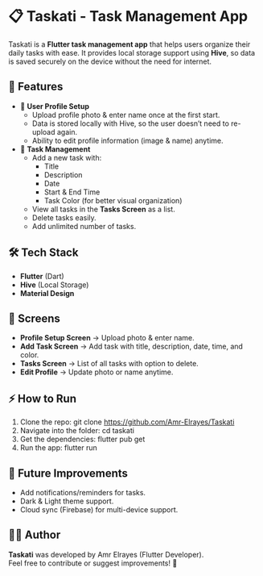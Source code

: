 # 📋 Taskati - Task Management App
Taskati is a **Flutter task management app** that helps users organize their daily tasks with ease. It provides local storage support using **Hive**, so data is saved securely on the device without the need for internet.

## 🚀 Features
- 👤 **User Profile Setup**
  - Upload profile photo & enter name once at the first start.
  - Data is stored locally with Hive, so the user doesn’t need to re-upload again.
  - Ability to edit profile information (image & name) anytime.
- 📝 **Task Management**
  - Add a new task with:
    - Title  
    - Description  
    - Date  
    - Start & End Time  
    - Task Color (for better visual organization)
  - View all tasks in the **Tasks Screen** as a list.
  - Delete tasks easily.
  - Add unlimited number of tasks.

## 🛠️ Tech Stack
- **Flutter** (Dart)
- **Hive** (Local Storage)
- **Material Design**


## 📸 Screens
- **Profile Setup Screen** → Upload photo & enter name.  
- **Add Task Screen** → Add task with title, description, date, time, and color.  
- **Tasks Screen** → List of all tasks with option to delete.  
- **Edit Profile** → Update photo or name anytime.  

## ⚡ How to Run
1. Clone the repo:
   git clone https://github.com/Amr-Elrayes/Taskati
2. Navigate into the folder:
   cd taskati
3. Get the dependencies:
   flutter pub get
4. Run the app:
   flutter run

## 📌 Future Improvements
- Add notifications/reminders for tasks.  
- Dark & Light theme support.  
- Cloud sync (Firebase) for multi-device support.  

## 👨‍💻 Author
**Taskati** was developed by Amr Elrayes (Flutter Developer).  
Feel free to contribute or suggest improvements! 🚀

